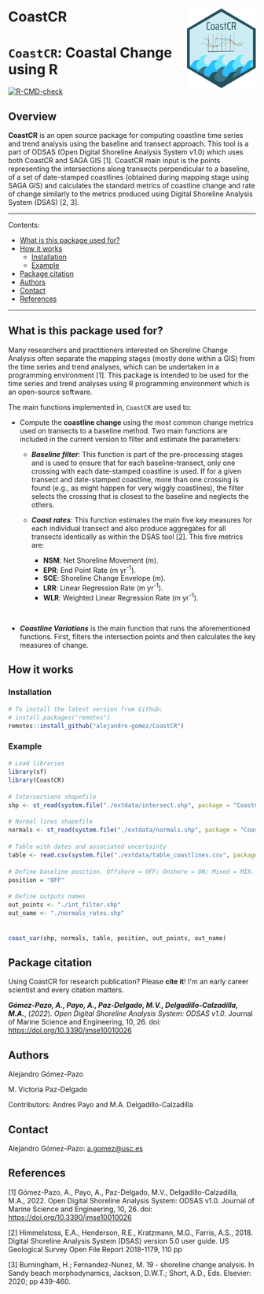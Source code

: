CoastCR <img src="man/figures/logo.png" align="right" alt="" width="140" />
=========================================================
# `CoastCR`: Coastal Change using R

<!-- badges: start -->
[![R-CMD-check](https://github.com/alejandro-gomez/CoastCR/workflows/R-CMD-check/badge.svg)](https://github.com/alejandro-gomez/CoastCR/actions)
<!-- badges: end -->
  
## Overview

**CoastCR** is an open source package for computing coastline time series and trend analysis using the baseline and transect approach. This tool is a part of ODSAS (Open Digital Shoreline Analysis System v1.0) which uses both CoastCR and SAGA GIS [1]. CoastCR main input is the points representing the intersections along transects perpendicular to a baseline, of a set of date-stamped coastlines (obtained during mapping stage using SAGA GIS) and calculates the standard metrics of coastline change and rate of change similarly to the metrics produced using Digital Shoreline Analysis System (DSAS) [2, 3].

----

Contents:

* [What is this package used for?](#what-is-this-package-used-for)
* [How it works](#how-it-works)
  * [Installation](#installation)
  * [Example](#example)
* [Package citation](#package-citation)
* [Authors](#authors)
* [Contact](#contact)
* [References](#references)

----

## What is this package used for?
Many researchers and practitioners interested on Shoreline Change Analysis often separate the mapping stages (mostly done within a GIS) from the time series and trend analyses, which can be undertaken in a programming environment [1]. This package is intended to be used for the time series and trend analyses using R programming environment which is an open-source software.

The main functions implemented in, `CoastCR` are used to:

-    Compute the **coastline change** using the most common change metrics used on transects to a baseline method. Two main functions are included in the current version to filter and estimate the parameters:

     - ***Baseline filter***: This function is part of the pre-processing stages and is used to ensure that for each baseline-transect, only one crossing with each date-stamped coastline is used. If for a given transect and date-stamped coastline, more than one crossing is found (e.g., as might happen for very wiggly coastlines), the filter selects the crossing that is closest to the baseline and neglects the others.
  
     - ***Coast rates***: This function estimates the main five key measures for each individual transect and also produce aggregates for all transects identically as within the DSAS tool [2]. This five metrics are:
     
        - **NSM**: Net Shoreline Movement (m).
        - **EPR**: End Point Rate (m yr<sup>-1</sup>).
        - **SCE**: Shoreline Change Envelope (m).
        - **LRR**: Linear Regression Rate (m yr<sup>-1</sup>).
        - **WLR**: Weighted Linear Regression Rate (m yr<sup>-1</sup>).

&nbsp;

- ***Coastline Variations*** is the main function that runs the aforementioned functions. First, filters the intersection points and then calculates the key measures of change.
        
## How it works

### Installation

``` r
# To install the latest version from Github:
# install.packages("remotes")
remotes::install_github("alejandro-gomez/CoastCR")
```

### Example

``` r
# Load libraries
library(sf)
library(CoastCR)

# Intersections shapefile
shp <- st_read(system.file("./extdata/intersect.shp", package = "CoastCR"))

# Normal lines shapefile
normals <- st_read(system.file("./extdata/normals.shp", package = "CoastCR"))

# Table with dates and associated uncertainty
table <- read.csv(system.file("./extdata/table_coastlines.csv", package = "CoastCR"))

# Define baseline position. Offshore = OFF; Onshore = ON; Mixed = MIX.
position = "OFF"

# Define outputs names
out_points <- "./int_filter.shp"
out_name <- "./normals_rates.shp"


coast_var(shp, normals, table, position, out_points, out_name)
```

## Package citation

Using CoastCR for research publication?  Please **cite it**! I'm an early career scientist and every citation matters.

***Gómez-Pazo, A., Payo, A., Paz-Delgado, M.V., Delgadillo-Calzadilla, M.A.***, (*2022*). *Open Digital Shoreline Analysis System: ODSAS v1.0*. Journal of Marine Science and Engineering, 10, 26. doi: https://doi.org/10.3390/jmse10010026

## Authors

Alejandro Gómez-Pazo

M. Victoria Paz-Delgado

Contributors: Andres Payo and M.A. Delgadillo-Calzadilla

## Contact

Alejandro Gómez-Pazo: a.gomez@usc.es

## References

[1] Gómez-Pazo, A., Payo, A., Paz-Delgado, M.V., Delgadillo-Calzadilla, M.A., 2022. Open Digital Shoreline Analysis System: ODSAS v1.0. Journal of Marine Science and Engineering, 10, 26. doi: https://doi.org/10.3390/jmse10010026

[2] Himmelstoss, E.A., Henderson, R.E., Kratzmann, M.G., Farris, A.S., 2018. Digital Shoreline Analysis System (DSAS) version 5.0 user guide. US Geological Survey Open File Report 2018-1179, 110 pp

[3] Burningham, H.; Fernandez-Nunez, M. 19 - shoreline change analysis. In Sandy beach morphodynamics, Jackson, D.W.T.; Short, A.D., Eds. Elsevier: 2020; pp 439-460.
